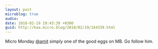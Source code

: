 ```yaml
---
layout: post
microblog: true
audio: 
date: 2018-02-19 19:43:39 +0300
guid: http://kaa.micro.blog/2018/02/19/164339.html
---
```

Micro Monday [@amit](https://micro.blog/amit) simply one of the good eggs on MB. Go follow him.
